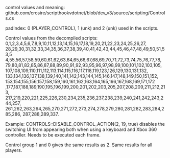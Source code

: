 control values and meaning: github.com/crosire/scripthookvdotnet/blob/dev_v3/source/scripting/Controls.cs

padIndex: 0 (PLAYER_CONTROL), 1 (unk) and 2 (unk) used in the scripts.

Control values from the decompiled scripts: 0,1,2,3,4,5,6,7,8,9,10,11,12,13,14,15,16,17,18,19,20,21,22,23,24,25,26,27,
28,29,30,31,32,33,34,35,36,37,38,39,40,41,42,43,44,45,46,47,48,49,50,51,53,5
4,55,56,57,58,59,60,61,62,63,64,65,66,67,68,69,70,71,72,73,74,75,76,77,78,
79,80,81,82,85,86,87,88,89,90,91,92,93,95,96,97,98,99,100,101,102,103,105,
107,108,109,110,111,112,113,114,115,116,117,118,119,123,126,129,130,131,132,
133,134,136,137,138,139,140,141,142,143,144,145,146,147,148,149,150,151,152,
153,154,155,156,157,158,159,160,161,162,163,164,165,166,167,168,169,171,172
,177,187,188,189,190,195,196,199,200,201,202,203,205,207,208,209,211,212,213, 217,219,220,221,225,226,230,234,235,236,237,238,239,240,241,242,243,244,257,
261,262,263,264,265,270,271,272,273,274,278,279,280,281,282,283,284,285,286,
287,288,289,337.

Example: CONTROLS::DISABLE_CONTROL_ACTION(2, 19, true) disables the switching UI from appearing both when using a keyboard and Xbox 360 controller. Needs to be executed each frame. 
 
Control group 1 and 0 gives the same results as 2. Same results for all players. 